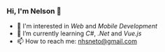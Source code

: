 ### Hi, I'm Nelson 👋
- 🔎 I'm interested in *Web* and *Mobile Development*
- 🌱 I’m currently learning *C#*, *.Net* and *Vue.js*
- 📫 How to reach me: nhsneto@gmail.com

<!--
**nhsneto/nhsneto** is a ✨ _special_ ✨ repository because its `README.md` (this file) appears on your GitHub profile.

Here are some ideas to get you started:

- 🔭 I’m currently working on ...
- 🌱 I’m currently learning ...
- 👯 I’m looking to collaborate on ...
- 🤔 I’m looking for help with ...
- 💬 Ask me about ...
- 📫 How to reach me: ...
- 😄 Pronouns: ...
- ⚡ Fun fact: ...
-->
